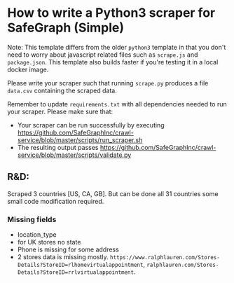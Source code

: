 # How to write a Python3 scraper for SafeGraph (Simple)

Note: This template differs from the older `python3` template in that you don't need to worry about javascript related files such as `scrape.js` and `package.json`. This template also builds faster if you're testing it in a local docker image.

Please write your scraper such that running `scrape.py` produces a file `data.csv` containing the scraped data.

Remember to update `requirements.txt` with all dependencies needed to run your scraper. 
Please make sure that:
* Your scraper can be run successfully by executing https://github.com/SafeGraphInc/crawl-service/blob/master/scripts/run_scraper.sh 
* The resulting output passes https://github.com/SafeGraphInc/crawl-service/blob/master/scripts/validate.py


## R&D:

Scraped 3 countries [US, CA, GB]. But can be done all 31 countries some small code modification required. 

### Missing fields

- location_type
- for UK stores no state
- Phone is missing for some address
- 2 stores data is missing mostly. `https://www.ralphlauren.com/Stores-Details?StoreID=rlhomevirtualappointment`, `ralphlauren.com/Stores-Details?StoreID=rrlvirtualappointment`.
